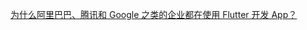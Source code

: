 [为什么阿里巴巴、腾讯和 Google 之类的企业都在使用 Flutter 开发 App？](<https://www.zhihu.com/question/294145797/answer/493950996>)